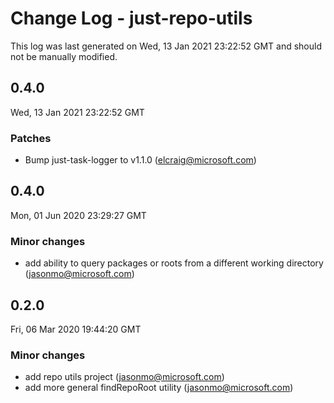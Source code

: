 # Change Log - just-repo-utils

This log was last generated on Wed, 13 Jan 2021 23:22:52 GMT and should not be manually modified.

<!-- Start content -->

## 0.4.0

Wed, 13 Jan 2021 23:22:52 GMT

### Patches

- Bump just-task-logger to v1.1.0 (elcraig@microsoft.com)

## 0.4.0

Mon, 01 Jun 2020 23:29:27 GMT

### Minor changes

- add ability to query packages or roots from a different working directory (jasonmo@microsoft.com)

## 0.2.0
Fri, 06 Mar 2020 19:44:20 GMT

### Minor changes

- add repo utils project (jasonmo@microsoft.com)
- add more general findRepoRoot utility (jasonmo@microsoft.com)
